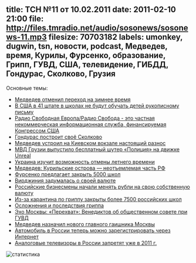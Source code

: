 title: ТСН №11 от 10.02.2011
date: 2011-02-10 21:00
file: http://files.tmradio.net/audio/sosonews/sosonews-11.mp3
filesize: 70703182
labels: umonkey, dugwin, tsn, новости, podcast, Медведев, время, Курилы, Фурсенко, образование, Грипп, ГУВД, США, телевидение, ГИБДД, Гондурас, Сколково, Грузия
---
Основные темы:

<ul>
<li><a href="http://www.rian.ru/video/20110208/331956341.html">Медведев отменил переход на зимнее время</a></li>
<li><a href="http://news2.ru/story/293038/">В США в 41 штате в школах не будут обучать детей рукописному письму</a></li>
<li><a href="http://www.svobodanews.ru/info/about_us/328.html">Радио Свободная Европа/Радио Свобода - это частная некоммерческая информационная служба, финансируемая Конгрессом США</a></li>
<li><a href="http://svpressa.ru/society/article/38421/">Гондурас построит своё Сколково<a></li>
<li><a href="http://www.gazeta.ru/news/lastnews/2011/02/10/n_1699394.shtml">Медведев устроил на Киевском вокзале настоящий разнос</a></li>
<li><a href="http://www.newsgeorgia.ru/society/20110207/213720332-print.html">МВД Грузии выпустило бесплатный шутер «Полиция» на движке Unreal</a></li>
<li><a href="http://www.rian.ru/world/20110209/332306246.html">Украина изучит возможность отмены летнего времени</a></li>
<li><a href="http://www.rosbalt.ru/2011/02/09/817723.html">Медведев: Курильские острова — неотъемлемая часть РФ</a></li>
<li><a href="http://news.km.ru/fursenko-reshil-zakryt-eshche-5-tysyach-shkol">Фурсенко предлагает закрыть 5000 школ</a></li>
<li><a href="http://perevodika.ru/articles/17553.html">Вирджиния задумалась о своей валюте</a></li>
<li><a href="http://www.dp.ru/a/2010/11/28/Rossijskie_biznesmeni_nach">Российские бизнесмены начали менять рубли на свою собственную валюту</a></li>
<li><a href="http://interfax.ru/news.asp?id=176573">Из-за карантина по гриппу закрыты более 7500 российских школ</a></li>
<li><a href="http://privivka.com.ua/gripp_oslognen.htm">Осложнения и последствия гриппа</a></li>
<li><a href="http://www.echo.msk.ru/programs/interception/745502-echo/">Эхо Москвы: «Перехват»: Венедиктов об общественном совете при ГУВД</a></li>
<li><a href="http://lenta.ru/news/2011/01/22/fired/">Медведев назначил нового главного гаишника Москвы</a></li>
<li><a href="http://www.bfm.ru/news/2011/02/09/v-rossii-teper-mozhno-zaregistrirovat-avto-cherez-internet.html#text">Автомобиль в России теперь можно зарегистрировать через Интернет</a></li>
<li><a href="http://www.cnews.ru/news/top/index.shtml?2011/01/26/424834">Аналоговые телевизоры в России запретят уже в 2011 г.</a></li>
</ul>

![статистика](http://files.tmradio.net/audio/sosonews/sosonews-11.png)

